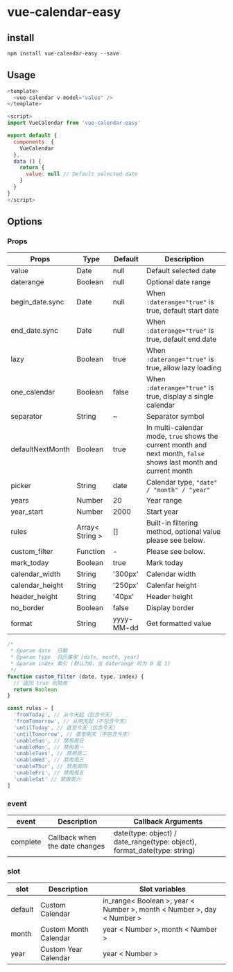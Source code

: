 # vue-calendar-easy

## install

```diff
npm install vue-calendar-easy --save
```

## Usage

```js
<template>
  <vue-calendar v-model="value" />
</template>

<script>
import VueCalendar from 'vue-calendar-easy'

export default {
  components: {
    VueCalendar
  },
  data () {
    return {
      value: null // Default selected date
    }
  }
}
</script>
```

## Options

### Props

| Props | Type | Default | Description |
| ------ | ------ | ------ | ------ |
| value | Date | null | Default selected date |
| daterange | Boolean | null | Optional date range |
| begin_date.sync | Date | null | When `:daterange="true"` is true, default start date |
| end_date.sync | Date | null | When `:daterange="true"` is true, default end date |
| lazy | Boolean | true | When `:daterange="true"` is true, allow lazy loading |
| one_calendar | Boolean | false | When `:daterange="true"` is true, display a single calendar |
| separator | String | ~ | Separator symbol |
| defaultNextMonth | Boolean | true | In multi-calendar mode, `true` shows the current month and next month, `false` shows last month and current month |
| picker | String | date | Calendar type, `"date" / "month" / "year"` |
| years | Number | 20 | Year range |
| year_start | Number | 2000 | Start year |
| rules | Array< String > | [] | Built-in filtering method, optional value please see below. |
| custom_filter | Function | - | Please see below. |
| mark_today | Boolean | true | Mark today |
| calendar_width | String | '300px' | Calendar width |
| calendar_height | String | '250px' | Calenfar height |
| header_height | String | '40px' | Header height |
| no_border | Boolean | false | Display border |
| format | String | yyyy-MM-dd | Get formatted value |

```js
/*
 * @param date  日期
 * @param type  日历类型 [date, month, year]
 * @param index 索引 (默认为0，当 daterange 时为 0 或 1)
 */
function custom_filter (date, type, index) {
  // 返回 true 则禁用
  return Boolean
}

const rules = [
  'fromToday', // 从今天起（包含今天）
  'fromTomorrow', // 从明天起（不包含今天）
  'untilToday', // 直至今天（包含今天）
  'untilTomorrow', // 直至明天（不包含今天）
  'unableSun', // 禁用周日
  'unableMon', // 禁用周一
  'unableTues', // 禁用周二
  'unableWed', // 禁用周三
  'unableThur', // 禁用周四
  'unableFri', // 禁用周五
  'unableSat' // 禁用周六
]
```

### event

| event | Description | Callback Arguments |
| ------ | ------ | ------ |
| complete | Callback when the date changes | date(type: object) / date_range(type: object), format_date(type: string) |

### slot

| slot | Description | Slot variables |
| ------ | ------ | ------ |
| default | Custom Calendar | in_range< Boolean >, year < Number >, month < Number >, day < Number > |
| month | Custom Month Calendar | year < Number >, month < Number > |
| year | Custom Year Calendar | year < Number > |
